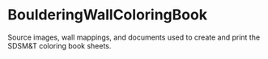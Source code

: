 ﻿# BoulderingWallColoringBook
Source images, wall mappings, and documents used to create and print the SDSM&T coloring book sheets.
